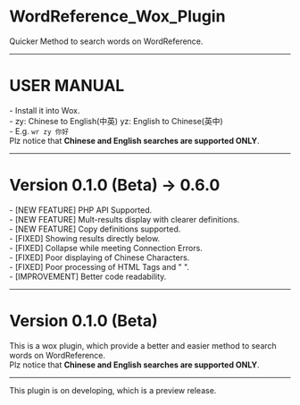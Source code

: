 # WordReference_Wox_Plugin
Quicker Method to search words on WordReference.<br>
<hr>
<h1>USER MANUAL</h1>
 - Install it into Wox.<br>
 - zy: Chinese to English(中英) yz: English to Chinese(英中)<br>
 - E.g. <code>wr zy 你好</code><br>
 Plz notice that <b> Chinese and English searches are supported ONLY</b>.<br>

<hr>
<h1>Version 0.1.0 (Beta) -> 0.6.0</h1>
 - [NEW FEATURE] PHP API Supported.<br>
 - [NEW FEATURE] Mult-results display with clearer definitions.<br>
 - [NEW FEATURE] Copy definitions supported.<br>
 - [FIXED] Showing results directly below.<br>
 - [FIXED] Collapse while meeting Connection Errors.<br>
 - [FIXED] Poor displaying of Chinese Characters.<br>
 - [FIXED] Poor processing of HTML Tags and "&nbsp;".<br>
 - [IMPROVEMENT] Better code readability.<br>
<hr>
<h1>Version 0.1.0 (Beta)</h1>
This is a wox plugin, which provide a better and easier method to search words on WordReference.<br>
Plz notice that <b> Chinese and English searches are supported ONLY</b>.<br>
<hr>
This plugin is on developing, which is a preview release.<br>
